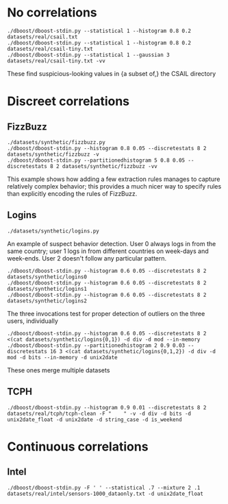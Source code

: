 # No correlations

    ./dboost/dboost-stdin.py --statistical 1 --histogram 0.8 0.2 datasets/real/csail.txt
    ./dboost/dboost-stdin.py --statistical 1 --histogram 0.8 0.2 datasets/real/csail-tiny.txt
    ./dboost/dboost-stdin.py --statistical 1 --gaussian 3 datasets/real/csail-tiny.txt -vv

These find suspicious-looking values in {a subset of,} the CSAIL directory

# Discreet correlations

## FizzBuzz

    ./datasets/synthetic/fizzbuzz.py
    ./dboost/dboost-stdin.py --histogram 0.8 0.05 --discretestats 8 2 datasets/synthetic/fizzbuzz -v
    ./dboost/dboost-stdin.py --partitionedhistogram 5 0.8 0.05 --discretestats 8 2 datasets/synthetic/fizzbuzz -vv

This example shows how adding a few extraction rules manages to capture relatively complex behavior; this provides a much nicer way to specify rules than explicitly encoding the rules of FizzBuzz.

## Logins

    ./datasets/synthetic/logins.py

An example of suspect behavior detection. User 0 always logs in from the same country; user 1 logs in from different countries on week-days and week-ends. User 2 doesn't follow any particular pattern.

    ./dboost/dboost-stdin.py --histogram 0.6 0.05 --discretestats 8 2 datasets/synthetic/logins0
    ./dboost/dboost-stdin.py --histogram 0.6 0.05 --discretestats 8 2 datasets/synthetic/logins1
    ./dboost/dboost-stdin.py --histogram 0.6 0.05 --discretestats 8 2 datasets/synthetic/logins2

The three invocations test for proper detection of outliers on the three users, individually

    ./dboost/dboost-stdin.py --histogram 0.6 0.05 --discretestats 8 2 <(cat datasets/synthetic/logins{0,1}) -d div -d mod --in-memory
    ./dboost/dboost-stdin.py --partitionedhistogram 2 0.9 0.03 --discretestats 16 3 <(cat datasets/synthetic/logins{0,1,2}) -d div -d mod -d bits --in-memory -d unix2date

These ones merge multiple datasets

## TCPH

    ./dboost/dboost-stdin.py --histogram 0.9 0.01 --discretestats 8 2 datasets/real/tcph/tcph-clean -F "	" -v -d div -d bits -d unix2date_float -d unix2date -d string_case -d is_weekend

# Continuous correlations

## Intel

    ./dboost/dboost-stdin.py -F ' ' --statistical .7 --mixture 2 .1 datasets/real/intel/sensors-1000_dataonly.txt -d unix2date_float

